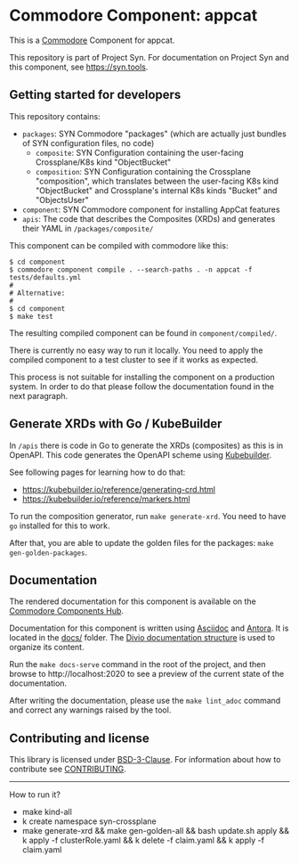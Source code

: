 # Commodore Component: appcat

This is a [Commodore][commodore] Component for appcat.

This repository is part of Project Syn.
For documentation on Project Syn and this component, see https://syn.tools.

## Getting started for developers

This repository contains:

* `packages`: SYN Commodore "packages" (which are actually just bundles of SYN configuration files, no code)
  * `composite`: SYN Configuration containing the user-facing Crossplane/K8s kind "ObjectBucket"
  * `composition`: SYN Configuration containing the Crossplane "composition", which translates between the user-facing K8s kind "ObjectBucket" and Crossplane's internal K8s kinds "Bucket" and "ObjectsUser"
* `component`: SYN Commodore component for installing AppCat features
* `apis`: The code that describes the Composites (XRDs) and generates their YAML in `/packages/composite/`

This component can be compiled with commodore like this:

```
$ cd component
$ commodore component compile . --search-paths . -n appcat -f tests/defaults.yml
#
# Alternative:
#
$ cd component
$ make test
```

The resulting compiled component can be found in `component/compiled/`.

There is currently no easy way to run it locally. You need to apply the compiled component to a test cluster to see if it works as expected.

This process is not suitable for installing the component on a production system. In order to do that please follow the documentation found in the next paragraph.

## Generate XRDs with Go / KubeBuilder

In `/apis` there is code in Go to generate the XRDs (composites) as this is in OpenAPI.
This code generates the OpenAPI scheme using [Kubebuilder](https://kubebuilder.io/).

See following pages for learning how to do that:
- https://kubebuilder.io/reference/generating-crd.html
- https://kubebuilder.io/reference/markers.html

To run the composition generator, run `make generate-xrd`.
You need to have `go` installed for this to work.

After that, you are able to update the golden files for the packages: `make gen-golden-packages`.

## Documentation

The rendered documentation for this component is available on the [Commodore Components Hub](https://hub.syn.tools/appcat).

Documentation for this component is written using [Asciidoc][asciidoc] and [Antora][antora].
It is located in the [docs/](docs) folder.
The [Divio documentation structure](https://documentation.divio.com/) is used to organize its content.

Run the `make docs-serve` command in the root of the project, and then browse to http://localhost:2020 to see a preview of the current state of the documentation.

After writing the documentation, please use the `make lint_adoc` command and correct any warnings raised by the tool.

## Contributing and license

This library is licensed under [BSD-3-Clause](LICENSE).
For information about how to contribute see [CONTRIBUTING](CONTRIBUTING.md).

[commodore]: https://syn.tools/commodore/
[asciidoc]: https://asciidoctor.org/
[antora]: https://antora.org/


---
How to run it?
- make kind-all
- k create namespace syn-crossplane
- make generate-xrd &&  make gen-golden-all && bash update.sh apply && k apply -f clusterRole.yaml  && k delete -f claim.yaml && k apply -f claim.yaml